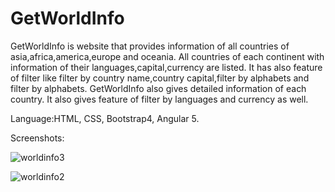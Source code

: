 # GetWorldInfo

GetWorldInfo is website that provides information of all countries of asia,africa,america,europe and oceania. All countries of each continent with information of their languages,capital,currency are listed. It has also feature of filter like filter by country name,country capital,filter by alphabets and filter by alphabets. GetWorldInfo also gives detailed information of each country. It also gives feature of filter by languages and currency as well.

Language:HTML, CSS, Bootstrap4, Angular 5.

Screenshots:

![worldinfo3](https://user-images.githubusercontent.com/32920850/42731061-23b2a7c4-8823-11e8-9847-1da93cc05388.png)

![worldinfo2](https://user-images.githubusercontent.com/32920850/42731063-2ae791c6-8823-11e8-9967-fbf2f7090dd8.png)
